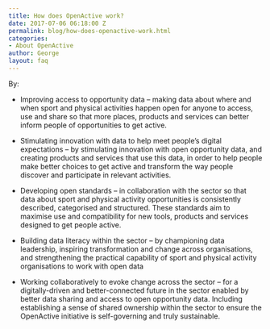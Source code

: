 ```yaml
---
title: How does OpenActive work?
date: 2017-07-06 06:18:00 Z
permalink: blog/how-does-openactive-work.html
categories:
- About OpenActive
author: George
layout: faq
---
```


By:

* Improving access to opportunity data – making data about where and when sport and physical activities happen open for anyone to access, use and share so that more places, products and services can better inform people of opportunities to get active.
 
* Stimulating innovation with data to help meet people’s digital expectations – by stimulating innovation with open opportunity data, and creating products and services that use this data, in order to help people make better choices to get active and transform the way people discover and participate in relevant activities.

* Developing open standards – in collaboration with the sector so that data about sport and physical activity opportunities is consistently described, categorised and structured. These standards aim to maximise use and compatibility for new tools, products and services designed to get people active.

* Building data literacy within the sector – by championing data leadership, inspiring transformation and change across organisations, and strengthening the practical capability of sport and physical activity organisations to work with open data

* Working collaboratively to evoke change across the sector – for a digitally-driven and better-connected future in the sector enabled by better data sharing and access to open opportunity data. Including establishing a sense of shared ownership within the sector to ensure the OpenActive initiative is self-governing and truly sustainable.
